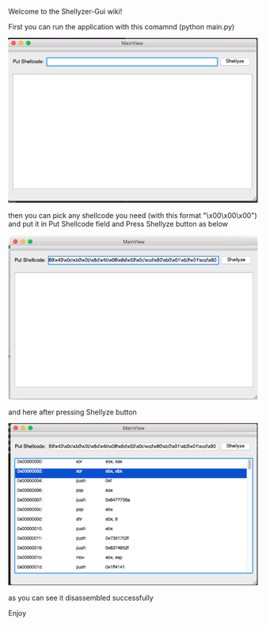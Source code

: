 Welcome to the Shellyzer-Gui wiki!

First you can run the application with this comamnd (python main.py)

![](https://github.com/motazreda/Shellyzer-Gui/blob/master/Example.png)

then you can pick any shellcode you need (with this format "\x00\x00\x00")
 and put it in Put Shellcode field and Press Shellyze button as below

![](https://github.com/motazreda/Shellyzer-Gui/blob/master/Example2.png)

and here after pressing Shellyze button

![](https://github.com/motazreda/Shellyzer-Gui/blob/master/Example3.png)

as you can see it disassembled successfully

Enjoy
